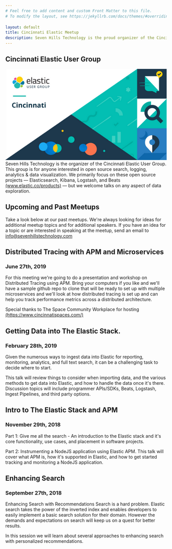 ```yaml
---
# Feel free to add content and custom Front Matter to this file.
# To modify the layout, see https://jekyllrb.com/docs/themes/#overriding-theme-defaults

layout: default
title: Cincinnati Elastic Meetup
description: Seven Hills Technology is the proud organizer of the Cincinnati Elastic User Group.
---
```


<section class="sh-intro" style="margin-bottom: 0px">
    <div class="sh-tagline">
        <h1 class="sh-header-lines"><span>Cincinnati Elastic User Group</span></h1>
        <div class="sh-page-feature" >
            <img src="/images/elastic-meetup.jpg" alt="Elastic Cincinnati User Group" />
        </div>
    </div>
    <div class="sh-description">
        Seven Hills Technology is the organizer of the Cincinnati Elastic User Group. This group is for anyone interested in open source search, logging, analytics & data visualization. We primarily focus on these open source projects — Elasticsearch, Kibana, Logstash, and Beats <a href="https://www.elastic.co/products" alt="elastic products" rel="noopener">(www.elastic.co/products)</a> — but we welcome talks on any aspect of data exploration.
    </div>
</section>
<div class="sh-band-flair dark-top"></div> 
<section class="sh-dark-band">
    <h2 class="sh-dark-band-header">Upcoming and Past Meetups</h2>
    <p class="sh-dark-band-content">Take a look below at our past meetups. We're always looking for ideas for additional meetup topics and for additional speakers. If you have an idea for a topic or are interested in speaking at the meetup, send an email to <a href="mailto:info@sevenhillstechnology.com" alt="seven hills info email">info@sevenhillstechnology.com</a></p>
</section>
<div class="sh-band-flair dark-bottom"></div> 
<section class="sh-white-band" style="padding-top: 0">
    <div class="">
        <div class="">
            <div class="">
                <h2>Distributed Tracing with APM and Microservices</h2>
                <h3>June 27th, 2019</h3>
                <p>For this meeting we're going to do a presentation and workshop on Distributed Tracing using APM. Bring your computers if you like and we'll have a sample github repo to clone that will be ready to set up with multiple microservices and we'll look at how distributed tracing is set up and can help you track performance metrics across a distributed architecture.</p>
                <p>Special thanks to The Space Community Workplace for hosting <a href="https://www.cincinnatispaces.com" alt="The Space Community Workplace" rel="noopener">(https://www.cincinnatispaces.com/)</a></p>
            </div>
            <div class="">
                <h2>Getting Data into The Elastic Stack.</h2>
                <h3>February 28th, 2019</h3>
                <p>Given the numerous ways to ingest data into Elastic for reporting, monitoring, analytics, and full text search, it can be a challenging task to decide where to start.</p>
                <p>This talk will review things to consider when importing data, and the various methods to get data into Elastic, and how to handle the data once it's there. Discussion topics will include programmer APIs/SDKs, Beats, Logstash, Ingest Pipelines, and third party options.</p>
            </div>
            <div class="">
                <h2>Intro to The Elastic Stack and APM</h2>
                <h3>November 29th, 2018</h3>
                <p>Part 1: Give me all the search - An introduction to the Elastic stack and it's core functionality, use cases, and placement in software projects.</p>
                <p>Part 2: Instrumenting a NodeJS application using Elastic APM. This talk will cover what APM is, how it's supported in Elastic, and how to get started tracking and monitoring a NodeJS application.</p>
            </div>
            <div class="">
                <h2>Enhancing Search</h2>
                <h3>September 27th, 2018</h3>
                <p>Enhancing Search with Recommendations Search is a hard problem. Elastic search takes the power of the inverted index and enables developers to easily implement a basic search solution for their domain. However the demands and expectations on search will keep us on a quest for better results.</p>
                <p>In this session we will learn about several approaches to enhancing search with personalized recommendations.</p>
            </div>
        </div>
    </div>
</section>